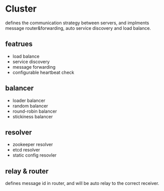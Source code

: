# Cluster
defines the communication strategy between servers, and implments message router&forwarding, auto service discovery and load balance.

## featrues
- load balance
- service discovery
- message forwarding
- configurable heartbeat check

## balancer
- loader balancer
- random balancer
- round-robin balancer
- stickiness balancer

## resolver
- zookeeper resolver
- etcd resolver
- static config resovler

## relay & router
defines message id in router, and will be auto relay to the correct receiver.

